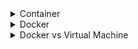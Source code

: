 <details><summary>Container</summary>
<p>

## Container
A way to package an application with everything they need inside the package including dependencies and configuration.
* It is packaged with all needed configuration.
* Only one command used to install the app
* It is its own isolated environment.
* You can run the same application with two different versions.
Containers are made up of images.

</p>
</details>

<details><summary>Docker</summary>
<p>

## Docker
* **Docker Image** is the actual package that is movable and carries the configuration together with the dependencies.
* **Docker Container** when you pull the image and the application actually starts on the machine it creates the container environment.
### Basic Docker Commands
* ``docker pull`` Pulls image from the repository to the local environment.
* ``docker run`` combines docker pull and docker run. It pulls the image if not locally available and starts it.
* ``docker run -d`` runs container in detached mode.
* ``docker ps -a`` lists all containers whether running or not.
* ``docker images`` lists all images you have locally.

### Docker Commands for Troubleshooting


</p>
</details>

<details><summary>Docker vs Virtual Machine</summary>
<p>

## Docker vs Virtual Machine
Docker and virtual machine are both virtualization tools. However their difference are: </br>
* Docker virtualizes the application layer of the operations system and uses the OS kernel of the host. The virtual machine on the other hand has the application layer and its own OS kernel.</br>
* The size of Docker images are smaller compared to VM images.</br>
* It is faster to run Docker containers as compared to VM.</br>
* You can run a virtual machine image of any operation system on any other operation system host.

</p>
</details>



